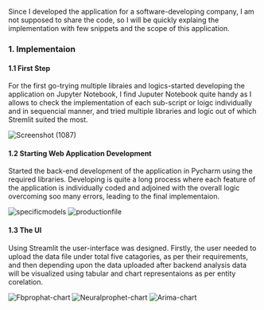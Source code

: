 Since I developed the application for a software-developing company, I am not supposed to share the code, so I will be quickly explaing the implementation with few snippets and the scope of this application.

### 1. Implementaion

#### 1.1 First Step 
For the first go-trying multiple libraies and logics-started developing the application on Jupyter Notebook, I find Juputer Notebook quite handy as I allows to check the implementation of each sub-script or loigc individually and in sequencial manner, and tried multiple libraries and logic out of which Stremlit suited the most.

![Screenshot (1087)](https://user-images.githubusercontent.com/42034100/224525715-3be73a79-d17c-498e-a99c-56c775146674.png)


#### 1.2 Starting Web Application Development 
Started the back-end development of the application in Pycharm using the required libraries. Developing is quite a long process where each feature of the application is individually coded and adjoined with the overall logic overcoming soo many errors, leading to the final implementaion.

![specificmodels](https://user-images.githubusercontent.com/42034100/224525920-11db6a2a-f55a-4747-bab9-fedb7cf0e0ca.png)
![productionfile](https://user-images.githubusercontent.com/42034100/224525925-5edc0634-db4f-497a-86d7-6c422a0ddfda.png)


#### 1.3 The UI
Using Streamlit the user-interface was designed. Firstly, the user needed to upload the data file under total five catagories, as per their requirements, and then depending upon the data uploaded after backend analysis data will be visualized using tabular and chart representaions as per entity corelation.

![Fbprophat-chart](https://user-images.githubusercontent.com/42034100/224528006-8dc816ff-bb59-471f-bc86-e12889c2dd82.jpeg)
![Neuralprophet-chart](https://user-images.githubusercontent.com/42034100/224528008-dbd16d59-76fa-493f-9764-7244698a4d44.jpeg)
![Arima-chart](https://user-images.githubusercontent.com/42034100/224528009-03a18207-33cb-4956-b9d8-73c6f405d2fb.jpeg)
